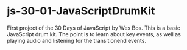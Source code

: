 # js-30-01-JavaScriptDrumKit

First project of the 30 Days of JavaScript by Wes Bos. This is a basic JavaScript drum kit. The point is to learn about key events, as well as playing audio and listening for the transitionend events.
